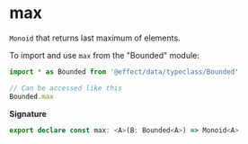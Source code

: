 # max

`Monoid` that returns last maximum of elements.

To import and use `max` from the "Bounded" module:

```ts
import * as Bounded from '@effect/data/typeclass/Bounded'

// Can be accessed like this
Bounded.max
```

**Signature**

```ts
export declare const max: <A>(B: Bounded<A>) => Monoid<A>
```
